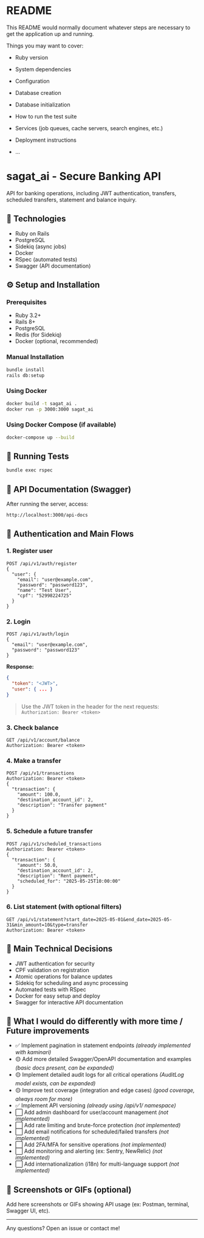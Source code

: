 # README

This README would normally document whatever steps are necessary to get the
application up and running.

Things you may want to cover:

* Ruby version

* System dependencies

* Configuration

* Database creation

* Database initialization

* How to run the test suite

* Services (job queues, cache servers, search engines, etc.)

* Deployment instructions

* ...

# sagat_ai - Secure Banking API

API for banking operations, including JWT authentication, transfers, scheduled transfers, statement and balance inquiry.

## 🚀 Technologies

* Ruby on Rails
* PostgreSQL
* Sidekiq (async jobs)
* Docker
* RSpec (automated tests)
* Swagger (API documentation)

## ⚙️ Setup and Installation

### Prerequisites

* Ruby 3.2+
* Rails 8+
* PostgreSQL
* Redis (for Sidekiq)
* Docker (optional, recommended)

### Manual Installation

```sh
bundle install
rails db:setup
```

### Using Docker

```sh
docker build -t sagat_ai .
docker run -p 3000:3000 sagat_ai
```

### Using Docker Compose (if available)

```sh
docker-compose up --build
```

## 🧪 Running Tests

```sh
bundle exec rspec
```

## 📖 API Documentation (Swagger)

After running the server, access:

```
http://localhost:3000/api-docs
```

## 🔐 Authentication and Main Flows

### 1. Register user

```http
POST /api/v1/auth/register
{
  "user": {
    "email": "user@example.com",
    "password": "password123",
    "name": "Test User",
    "cpf": "52998224725"
  }
}
```

### 2. Login

```http
POST /api/v1/auth/login
{
  "email": "user@example.com",
  "password": "password123"
}
```

**Response:**

```json
{
  "token": "<JWT>",
  "user": { ... }
}
```

> Use the JWT token in the header for the next requests:
> `Authorization: Bearer <token>`

### 3. Check balance

```http
GET /api/v1/account/balance
Authorization: Bearer <token>
```

### 4. Make a transfer

```http
POST /api/v1/transactions
Authorization: Bearer <token>
{
  "transaction": {
    "amount": 100.0,
    "destination_account_id": 2,
    "description": "Transfer payment"
  }
}
```

### 5. Schedule a future transfer

```http
POST /api/v1/scheduled_transactions
Authorization: Bearer <token>
{
  "transaction": {
    "amount": 50.0,
    "destination_account_id": 2,
    "description": "Rent payment",
    "scheduled_for": "2025-05-25T10:00:00"
  }
}
```

### 6. List statement (with optional filters)

```http
GET /api/v1/statement?start_date=2025-05-01&end_date=2025-05-31&min_amount=10&type=transfer
Authorization: Bearer <token>
```

## 📌 Main Technical Decisions

* JWT authentication for security
* CPF validation on registration
* Atomic operations for balance updates
* Sidekiq for scheduling and async processing
* Automated tests with RSpec
* Docker for easy setup and deploy
* Swagger for interactive API documentation

## 📝 What I would do differently with more time / Future improvements

* ✅ Implement pagination in statement endpoints *(already implemented with kaminari)*
* 🟡 Add more detailed Swagger/OpenAPI documentation and examples *(basic docs present, can be expanded)*
* 🟡 Implement detailed audit logs for all critical operations *(AuditLog model exists, can be expanded)*
* 🟡 Improve test coverage (integration and edge cases) *(good coverage, always room for more)*
* ✅ Implement API versioning *(already using /api/v1/ namespace)*
* ⬜️ Add admin dashboard for user/account management *(not implemented)*
* ⬜️ Add rate limiting and brute-force protection *(not implemented)*
* ⬜️ Add email notifications for scheduled/failed transfers *(not implemented)*
* ⬜️ Add 2FA/MFA for sensitive operations *(not implemented)*
* ⬜️ Add monitoring and alerting (ex: Sentry, NewRelic) *(not implemented)*
* ⬜️ Add internationalization (i18n) for multi-language support *(not implemented)*

## 📸 Screenshots or GIFs (optional)

Add here screenshots or GIFs showing API usage (ex: Postman, terminal, Swagger UI, etc).

---

Any questions? Open an issue or contact me!
